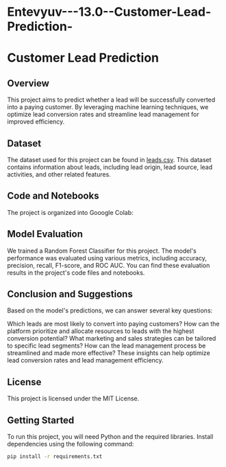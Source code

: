 # Entevyuv---13.0--Customer-Lead-Prediction-

# Customer Lead Prediction

## Overview

This project aims to predict whether a lead will be successfully converted into a paying customer. By leveraging machine learning techniques, we optimize lead conversion rates and streamline lead management for improved efficiency.

## Dataset

The dataset used for this project can be found in [leads.csv](./data/leads_dataset.csv). This dataset contains information about leads, including lead origin, lead source, lead activities, and other related features.

## Code and Notebooks

The project is organized into Gooogle Colab:


## Model Evaluation
We trained a Random Forest Classifier for this project. The model's performance was evaluated using various metrics, including accuracy, precision, recall, F1-score, and ROC AUC. You can find these evaluation results in the project's code files and notebooks.

## Conclusion and Suggestions
Based on the model's predictions, we can answer several key questions:

Which leads are most likely to convert into paying customers?
How can the platform prioritize and allocate resources to leads with the highest conversion potential?
What marketing and sales strategies can be tailored to specific lead segments?
How can the lead management process be streamlined and made more effective?
These insights can help optimize lead conversion rates and lead management efficiency.

## License
This project is licensed under the MIT License.

## Getting Started

To run this project, you will need Python and the required libraries. Install dependencies using the following command:

```bash
pip install -r requirements.txt
